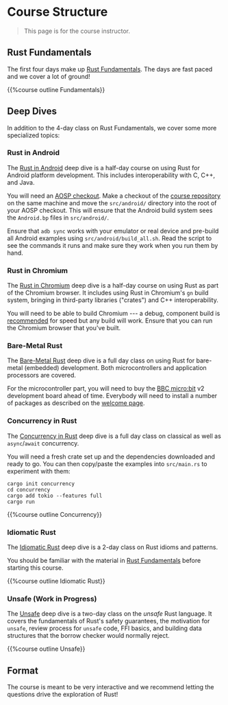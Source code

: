 # Course Structure

> This page is for the course instructor.

## Rust Fundamentals

The first four days make up [Rust Fundamentals](../welcome-day-1.md). The days
are fast paced and we cover a lot of ground!

{{%course outline Fundamentals}}

## Deep Dives

In addition to the 4-day class on Rust Fundamentals, we cover some more
specialized topics:

### Rust in Android

The [Rust in Android](../android.md) deep dive is a half-day course on using
Rust for Android platform development. This includes interoperability with C,
C++, and Java.

You will need an [AOSP checkout][1]. Make a checkout of the
[course repository][2] on the same machine and move the `src/android/` directory
into the root of your AOSP checkout. This will ensure that the Android build
system sees the `Android.bp` files in `src/android/`.

Ensure that `adb sync` works with your emulator or real device and pre-build all
Android examples using `src/android/build_all.sh`. Read the script to see the
commands it runs and make sure they work when you run them by hand.

[1]: https://source.android.com/docs/setup/download/downloading
[2]: https://github.com/google/comprehensive-rust

### Rust in Chromium

The [Rust in Chromium](../chromium.md) deep dive is a half-day course on using
Rust as part of the Chromium browser. It includes using Rust in Chromium's `gn`
build system, bringing in third-party libraries ("crates") and C++
interoperability.

You will need to be able to build Chromium --- a debug, component build is
[recommended](../chromium/setup.md) for speed but any build will work. Ensure
that you can run the Chromium browser that you've built.

### Bare-Metal Rust

The [Bare-Metal Rust](../bare-metal.md) deep dive is a full day class on using
Rust for bare-metal (embedded) development. Both microcontrollers and
application processors are covered.

For the microcontroller part, you will need to buy the
[BBC micro:bit](https://microbit.org/) v2 development board ahead of time.
Everybody will need to install a number of packages as described on the
[welcome page](../bare-metal.md).

### Concurrency in Rust

The [Concurrency in Rust](../concurrency/welcome.md) deep dive is a full day
class on classical as well as `async`/`await` concurrency.

You will need a fresh crate set up and the dependencies downloaded and ready to
go. You can then copy/paste the examples into `src/main.rs` to experiment with
them:

```shell
cargo init concurrency
cd concurrency
cargo add tokio --features full
cargo run
```

{{%course outline Concurrency}}

### Idiomatic Rust

The [Idiomatic Rust](../idiomatic/welcome.md) deep dive is a 2-day class on Rust
idioms and patterns.

You should be familiar with the material in
[Rust Fundamentals](../welcome-day-1.md) before starting this course.

{{%course outline Idiomatic Rust}}

### Unsafe (Work in Progress)

The [Unsafe](../unsafe-deep-dive/welcome.md) deep dive is a two-day class on the
_unsafe_ Rust language. It covers the fundamentals of Rust's safety
guarantees, the motivation for `unsafe`, review process for `unsafe` code, FFI basics,
and building data structures that the borrow checker would normally reject.

{{%course outline Unsafe}}

## Format

The course is meant to be very interactive and we recommend letting the
questions drive the exploration of Rust!
